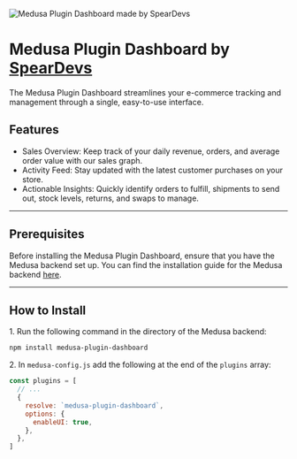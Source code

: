 ![Medusa Plugin Dashboard made by SpearDevs](https://github.com/SpearDevs/medusa-plugin-dashboard/assets/9082934/2169c0c7-9f5f-4a4a-abe9-cbb7dcd1f3e6)

# Medusa Plugin Dashboard by [SpearDevs](https://speardevs.com)

The Medusa Plugin Dashboard streamlines your e-commerce tracking and management through a single, easy-to-use interface.

## Features

- Sales Overview: Keep track of your daily revenue, orders, and average order value with our sales graph.
- Activity Feed: Stay updated with the latest customer purchases on your store.
- Actionable Insights: Quickly identify orders to fulfill, shipments to send out, stock levels, returns, and swaps to manage.

---

## Prerequisites

 Before installing the Medusa Plugin Dashboard, ensure that you have the Medusa backend set up. You can find the installation guide for the Medusa backend [here](https://docs.medusajs.com/development/backend/install).

---

## How to Install

1\. Run the following command in the directory of the Medusa backend:

```bash
npm install medusa-plugin-dashboard
```

2\. In `medusa-config.js` add the following at the end of the `plugins` array:

```js
const plugins = [
  // ...
  {
    resolve: `medusa-plugin-dashboard`,
    options: {
      enableUI: true,
    },
  },
]
```
